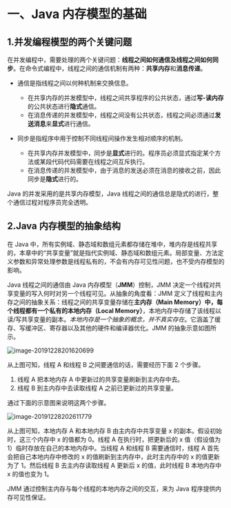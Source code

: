 # 一、Java 内存模型的基础

## 1.并发编程模型的两个关键问题

在并发编程中，需要处理的两个关键问题：**线程之间如何通信及线程之间如何同步**。在命令式编程中，线程之间的通信机制有两种：**共享内存**和**消息传递**。

- 通信是指线程之间以何种机制来交换信息。
  - 在共享内存的并发模型中，线程之间共享程序的公共状态，通过**写-读内存**的公共状态进行**隐式**通信。
  - 在消息传递的并发模型中，线程之间没有公共状态，线程之间必须通过**发送消息**来**显式**进行通信。

- 同步是指程序中用于控制不同线程间操作发生相对顺序的机制。
  - 在共享内存并发模型中，同步是**显式**进行的。程序员必须显式指定某个方法或某段代码代码需要在线程之间互斥执行。
  - 在消息传递的并发模型中，由于消息的发送必须在消息的接收之前，因此同步是**隐式**进行的。

Java 的并发采用的是共享内存模型，Java 线程之间的通信总是隐式的进行，整个通信过程对程序员完全透明。

## 2.Java 内存模型的抽象结构

在 Java 中，所有实例域、静态域和数组元素都存储在堆中，堆内存是线程共享的，本章中的“共享变量”就是指代实例域、静态域和数组元素。局部变量、方法定义参数和异常处理参数是线程私有的，不会有内存可见性问题，也不受内存模型的影响。

Java 线程之间的通信由 Java 内存模型（**JMM**）控制，JMM 决定一个线程对共享变量的写入何时对另一个线程可见。从抽象的角度看：JMM 定义了线程和主内存之间的抽象关系：线程之间的共享变量存储在**主内存（Main Memory）**中，每个线程都有一个私有的**本地内存（Local Memory）**，本地内存中存储了该线程以读/写共享变量的副本。*本地内存是一个抽象的概念，并不真实存在*。它涵盖了缓存、写缓冲区、寄存器以及其他的硬件和编译器优化。JMM 的抽象示意如图所示。

![image-20191228201620699](C:\Users\hncboy\AppData\Roaming\Typora\typora-user-images\image-20191228201620699.png)

从上图可知，线程 A 和线程 B 之间要通信的话，需要经历下面 2 个步骤。

1. 线程 A 把本地内存 A 中更新过的共享变量刷新到主内存中去。
2. 线程 B 到主内存中去读取线程 A 之前已更新过的共享变量。

通过下面的示意图来说明这两个步骤。

![image-20191228202611779](C:\Users\hncboy\AppData\Roaming\Typora\typora-user-images\image-20191228202611779.png)

从上图可知，本地内存 A 和本地内存 B 由主内存中共享变量 x 的副本。假设初始时，这三个内存中 x 的值都为 0。线程 A 在执行时，把更新后的 x 值（假设值为 1）临时存放在自己的本地内存中。当线程 A 和线程 B 需要通信时，线程 A 首先会把自己本地内存中修改的 x 的值刷新到主内存中，此时主内存中的 x 的值更新为了 1。然后线程 B 去主内存读取线程 A 更新后 x 的值，此时线程 B 本地内存中 x 的值也变为 1。

JMM 通过控制主内存与每个线程的本地内存之间的交互，来为 Java 程序提供内存可见性保证。